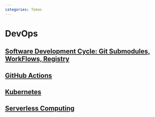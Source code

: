 ```yaml
---
categories: Temas
---
```


# DevOps

## [Software Development Cycle: Git Submodules, WorkFlows, Registry](control-version)

## [GitHub Actions](github-actions)

## [Kubernetes](kubernetes)

## [Serverless Computing](serverless)
